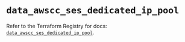 # `data_awscc_ses_dedicated_ip_pool`

Refer to the Terraform Registry for docs: [`data_awscc_ses_dedicated_ip_pool`](https://registry.terraform.io/providers/hashicorp/awscc/0.70.0/docs/data-sources/ses_dedicated_ip_pool).
